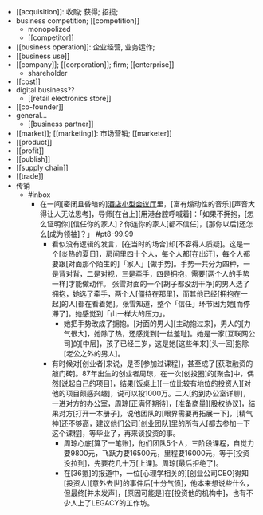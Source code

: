 - [[acquisition]]: 收购; 获得; 招揽;
- business competition; [[competition]]
    - monopolized
    - [[competitor]]
- [[business operation]]: 企业经营, 业务运作;
- [[business use]]
- [[company]]; [[corporation]]; firm; [[enterprise]]
    - shareholder
- [[cost]]
- digital business??
    - [[retail electronics store]]
- [[co-founder]]
- general...
    - [[business partner]]
- [[market]]; [[marketing]]: 市场营销; [[marketer]]
- [[product]]
- [[profit]]
- [[publish]]
- [[supply chain]]
- [[trade]]
- 传销
    - #inbox
        - 在一间[密闭且昏暗的][酒店小型会议厅](https://bbs.saraba1st.com/2b/forum.php?mod=viewthread&tid=2024488)里，[富有煽动性的音乐][声音大得让人无法思考]，导师[在台上][用港台腔呼喊着]：「如果不拥抱，[怎么证明你][信任你的家人]？你连你的家人[都不信任]，[那你以后]还怎么[成为领袖]？」 #pt8-99.99
            - 看似没有逻辑的发言，[在当时的场合]却[不容得人质疑]。这是一个[炎热的夏日]，房间里四十个人，每个人都[在出汗]，每个人都要跟[对面那个陌生的]「家人」[做手势]。手势一共分为四种，一是背对背，二是对视，三是牵手，四是拥抱，需要[两个人的手势一样]才能做动作。
张雪对面的一个[胡子都没刮干净]的男人选了拥抱，她选了牵手，两个人[僵持在那里]，而其他已经[拥抱在一起]的人[都在看着她]。张雪知道，整个「信任」环节因为她[而停滞了]。她感觉到「山一样大的压力」。
                - 她把手势改成了拥抱。[对面的男人][主动抱过来]，男人的[力气很大]，她除了热，还感觉到[一丝羞耻]。她是一家[互联网公司]的[中层]，孩子已经三岁，这是她[这些年来][头一回]抱除[老公之外的男人]。
            - 有时候对[创业者]来说，是否[参加过课程]，甚至成了[获取融资的敲门砖]。87年出生的创业者周琼，在一次[创投圈]的[聚会]中，偶然[说起自己的项目]，结果[饭桌上][一位比较有地位的投资人][对他的项目颇感兴趣]，说可以投1000万。二人[约到办公室详聊]，一进对方的办公室，周琼[正满怀期待]，[准备商量][股权协议]，结果对方[打开一本册子]，说他团队的[眼界需要再拓展一下]，[精气神]还不够高，建议他们公司[创业团队]里的所有人[都去参加一下这个课程]，等毕业了，再来谈投资的事。
                - 周琼心底[算了一笔账]，他们团队5个人，三阶段课程，自觉力要9800元，飞跃力要16500元，里程要16000元，等于[投资没拉到]，先要花几十万[上课]。周琼[最后拒绝了]。
                - 在[36氪]的报道中，一位[心理学相关的][创业公司CEO]得知[投资人][意外去世]的事件后[十分气愤]，他本来想说些什么，但最终[并未发声]，[原因可能是]在[投资他的机构中]，也有不少人上了LEGACY的工作坊。
